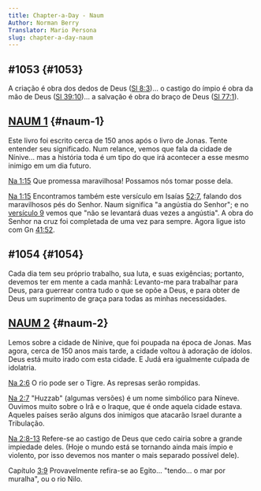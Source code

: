 ```yaml
---
title: Chapter-a-Day - Naum
Author: Norman Berry
Translator: Mario Persona
slug: chapter-a-day-naum
---
```


## #1053 {#1053}

A criação é obra dos dedos de Deus ([Sl 8:3](http://mysword.info/b?r=Psa_8:3))... o castigo do ímpio é obra da mão de Deus ([Sl 39:10](http://mysword.info/b?r=Psa_39:10))... a salvação é obra do braço de Deus ([Sl 77:1](http://mysword.info/b?r=Psa_77:1)).

## [NAUM 1](http://mysword.info/b?r=Nah_1) {#naum-1}

Este livro foi escrito cerca de 150 anos após o livro de Jonas. Tente entender seu significado. Num relance, vemos que fala da cidade de Nínive... mas a história toda é um tipo do que irá acontecer a esse mesmo inimigo em um dia futuro.

[Na 1:15](http://bibliaonline.com.br/acf/Na/1/15) Que promessa maravilhosa! Possamos nós tomar posse dela.

[Na 1:15](http://bibliaonline.com.br/acf/Na:1:15) Encontramos também este versículo em Isaías [52:7](http://mysword.info/b?r=Isa_52:7), falando dos maravilhosos pés do Senhor. Naum significa &quot;a angústia do Senhor&quot;; e no [versículo 9](http://mysword.info/b?r=Nah_1:9) vemos que &quot;não se levantará duas vezes a angústia&quot;. A obra do Senhor na cruz foi completada de uma vez para sempre. Agora ligue isto com Gn [41:52](http://mysword.info/b?r=Gen_41:52).

## #1054 {#1054}

Cada dia tem seu próprio trabalho, sua luta, e suas exigências; portanto, devemos ter em mente a cada manhã: Levanto-me para trabalhar para Deus, para guerrear contra tudo o que se opõe a Deus, e para obter de Deus um suprimento de graça para todas as minhas necessidades.

## [NAUM 2](http://mysword.info/b?r=Nah_2) {#naum-2}

Lemos sobre a cidade de Nínive, que foi poupada na época de Jonas. Mas agora, cerca de 150 anos mais tarde, a cidade voltou à adoração de ídolos. Deus está muito irado com esta cidade. E Judá era igualmente culpada de idolatria.

[Na 2:6](http://bibliaonline.com.br/acf/Na/2/6) O rio pode ser o Tigre. As represas serão rompidas.

[Na 2:7](http://bibliaonline.com.br/acf/Na/2/7) &quot;Huzzab&quot; (algumas versões) é um nome simbólico para Níneve. Ouvimos muito sobre o Irã e o Iraque, que é onde aquela cidade estava. Aqueles países serão alguns dos inimigos que atacarão Israel durante a Tribulação.

[Na 2:8-13](http://bibliaonline.com.br/acf/Na/2/8-13) Refere-se ao castigo de Deus que cedo cairia sobre a grande impiedade deles. (Hoje o mundo está se tornando ainda mais ímpio e violento, por isso devemos nos manter o mais separado possível dele).

Capítulo [3:9](http://mysword.info/b?r=Nah_3:9) Provavelmente refira-se ao Egito... &quot;tendo... o mar por muralha&quot;, ou o rio Nilo.